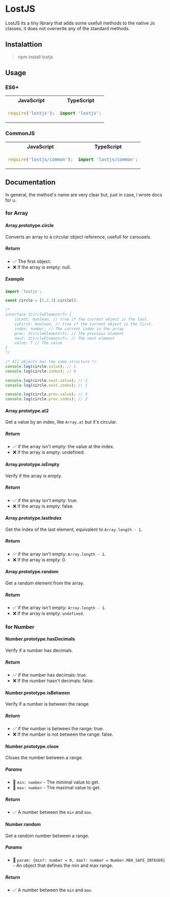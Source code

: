 # LostJS

LostJS  its a tiny library that adds some usefull methods to the native Js classes, it does not overwrite any of the standard methods.

## Instalattion

> npm install lostjs

## Usage

### ES6+
<table>
<tr>
<th>JavaScript</th>
<th>TypeScript</th>
</tr>
<tr>
<td>

```js
require('lostjs');
```

</td>
<td>

```ts
import 'lostjs';
```

</td>
</tr>
</table>

### CommonJS
<table>
<tr>
<th>JavaScript</th>
<th>TypeScript</th>
</tr>
<tr>
<td>

```js
require('lostjs/common');
```

</td>
<td>

```ts
import 'lostjs/common';
```

</td>
</tr>
</table>


## Documentation

In general, the method's name are very clear but, just in case, i wrote docs for u.

### for Array

#### Array.prototype.circle

Converts an array to a circular object reference, usefull for carousels.

##### Return

* ✅ The first object.
* ❌ If the array is empty: null.

##### Example

```ts
import 'lostjs';

const circle = [1,2,3].circle();

/*
interface ICircleElement<T> {
    isLast: boolean, // true if the current object is the last.
    isFirst: boolean, // true if the current object is the first.
    index: number, // The current index in the array
    prev: ICircleElement<T>, // The previous element
    next: ICircleElement<T>, // The next element
    value: T // The value
}
*/

/* All objects has the same structure */
console.log(circle.value); // 1
console.log(circle.index); // 0

console.log(circle.next.value); // 2
console.log(circle.next.index); // 1

console.log(circle.prev.value); // 3
console.log(circle.prev.index); // 2
```

#### Array.prototype.at2

Get a value by an index, like `Array.at` but it's circular.

##### Return

* ✅ if the array isn't empty: the value at the index.
* ❌ If the array is empty: undefined.

#### Array.prototype.isEmpty

Verify if the array is empty.

##### Return

* ✅ if the array isn't empty: true.
* ❌ If the array is empty: false.

#### Array.prototype.lastIndex

Get the index of the last element, equivalent to `Array.length - 1`.

##### Return

* ✅ if the array isn't empty: `Array.length - 1`.
* ❌ If the array is empty: 0.

#### Array.prototype.random

Get a random element from the array.

##### Return

* ✅ if the array isn't empty: `Array.length - 1`.
* ❌ If the array is empty: `undefined`.

### for Number

#### Number.prototype.hasDecimals

Verify if a number has decimals.

##### Return

* ✅ if the number has decimals: true.
* ❌ If the number hasn't decimals: false.

#### Number.prototype.isBetween

Verify if a number is between the range.

##### Return

* ✅ if the number is between the range: true.
* ❌ If the number is not between the range: false.

#### Number.prototype.close

Closes the number between a range.

##### Params

* 🔹 `min: number` - The minimal value to get.
* 🔹 `max: number` - The maximal value to get.

##### Return

* ✅ A number between the `min` and `max`.

#### Number.random

Get a random number between a range.

##### Params

* 🔹 `param: {min?: number = 0, max?: number = Number.MAX_SAFE_INTEGER}` - An object that defines the min and max range.

##### Return

* ✅ A number between the `min` and `max`.

